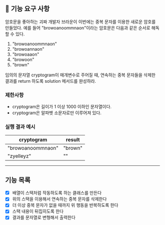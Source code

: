 ## 🚀 기능 요구 사항

암호문을 좋아하는 괴짜 개발자 브라운이 이번에는 중복 문자를 이용한 새로운 암호를 만들었다. 예를 들어 "browoanoommnaon"이라는 암호문은 다음과 같은 순서로 해독할 수 있다.

1. "browoanoommnaon"
2. "browoannaon"
3. "browoaaon"
4. "browoon"
5. "brown"

임의의 문자열 cryptogram이 매개변수로 주어질 때, 연속하는 중복 문자들을 삭제한 결과를 return 하도록 solution 메서드를 완성하라.

### 제한사항

- cryptogram은 길이가 1 이상 1000 이하인 문자열이다.
- cryptogram은 알파벳 소문자로만 이루어져 있다.

### 실행 결과 예시

| cryptogram        | result  |
| ----------------- | ------- |
| "browoanoommnaon" | "brown" |
| "zyelleyz"        | ""      |

---

## 기능 목록

- [x] 배열이 스택처럼 작동하도록 하는 클래스를 만든다
- [x] 위의 스택을 이용해서 연속하는 중복 문자를 삭제한다
- [x] 더 이상 중복 문자가 없을 때까지 위 행동을 반복하도록 한다
- [x] 스택 내용이 뒤집히도록 한다
- [x] 결과를 문자열로 변형해서 출력한다
